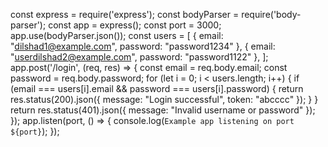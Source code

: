 const express = require('express');
const bodyParser = require('body-parser');
const app = express();
const port = 3000;
app.use(bodyParser.json());
const users = [
  { email: "dilshad1@example.com", password: "password1234" },
  { email: "userdilshad2@example.com", password: "password1122" },
];
app.post('/login', (req, res) => {
  const email = req.body.email;
  const password = req.body.password;
  for (let i = 0; i < users.length; i++) {
    if (email === users[i].email && password === users[i].password) {
      return res.status(200).json({
        message: "Login successful",
        token: "abcccc"
      });
    }
  }
  return res.status(401).json({
    message: "Invalid username or password"
  });
});
app.listen(port, () => {
  console.log(`Example app listening on port ${port}`);
});
